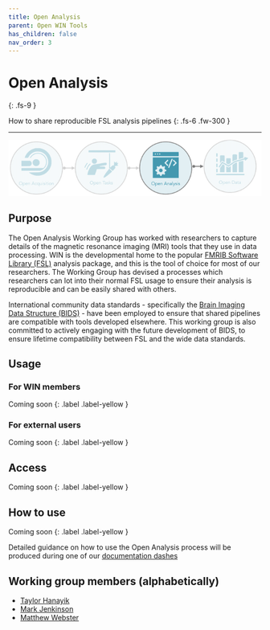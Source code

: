```yaml
---
title: Open Analysis
parent: Open WIN Tools
has_children: false
nav_order: 3
---
```




# Open Analysis
{: .fs-9 }

How to share reproducible FSL analysis pipelines
{: .fs-6 .fw-300 }

---

![open-analysis](../img/img-open-anal-flow.png)

## Purpose

The Open Analysis Working Group has worked with researchers to capture details of the magnetic resonance imaging (MRI) tools that they use in data processing. WIN is the developmental home to the popular [FMRIB Software Library (FSL)](https://fsl.fmrib.ox.ac.uk/fsl/fslwiki/) analysis package, and this is the tool of choice for most of our researchers. The Working Group has devised a  processes which researchers can lot into their normal FSL usage to ensure their analysis is reproducible and can be easily shared with others.

International community data standards - specifically the [Brain Imaging Data Structure (BIDS)](https://bids.neuroimaging.io) - have been employed to ensure that shared pipelines are compatible with tools developed elsewhere. This working group is also committed to actively engaging with the future development of BIDS, to ensure lifetime compatibility between FSL and the wide data standards.

## Usage
### For WIN members

Coming soon
{: .label .label-yellow }

### For external users
Coming soon
{: .label .label-yellow }

## Access

Coming soon
{: .label .label-yellow }

## How to use

Coming soon
{: .label .label-yellow }

Detailed guidance on how to use the Open Analysis process will be produced during one of our [documentation dashes](../events/doc-dash-1.md)

## Working group members (alphabetically)
- [Taylor Hanayik](https://www.win.ox.ac.uk/people/taylor-hanayik)
- [Mark Jenkinson](https://www.win.ox.ac.uk/people/mark-jenkinson)
- [Matthew Webster](https://www.win.ox.ac.uk/people/matthew-webster)
